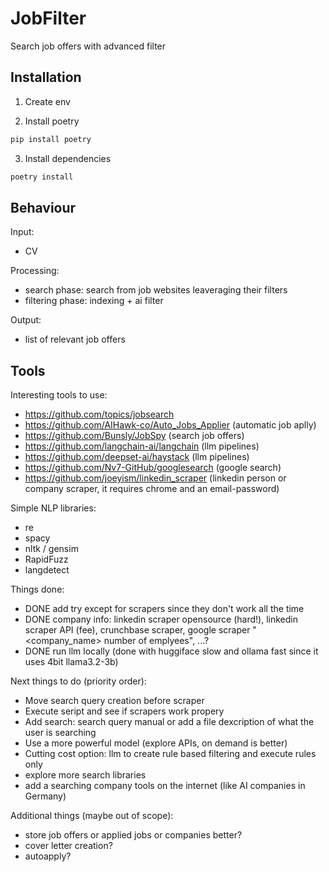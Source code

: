 # JobFilter
Search job offers with advanced filter

## Installation

1. Create env

2. Install poetry
```bash
pip install poetry
```

3. Install dependencies
```bash
poetry install
```

## Behaviour

Input:
- CV

Processing:
- search phase: search from job websites leaveraging their filters
- filtering phase: indexing + ai filter

Output:
- list of relevant job offers


<!-- Things to check in the job offer:
- english language
- no internship
- no startup / company size > 50
- no senior role (except for entry senior)
- check if it's truly fully remote -->

## Tools

Interesting tools to use:
- https://github.com/topics/jobsearch
- https://github.com/AIHawk-co/Auto_Jobs_Applier (automatic job aplly)
- https://github.com/Bunsly/JobSpy (search job offers)
- https://github.com/langchain-ai/langchain (llm pipelines)
- https://github.com/deepset-ai/haystack (llm pipelines)
- https://github.com/Nv7-GitHub/googlesearch (google search)
- https://github.com/joeyism/linkedin_scraper (linkedin person or company scraper, it requires chrome and an email-password)

Simple NLP libraries:
- re
- spacy
- nltk / gensim
- RapidFuzz
- langdetect

Things done:
- DONE add try except for scrapers since they don't work all the time
- DONE company info: linkedin scraper opensource (hard!), linkedin scraper API (fee), crunchbase scraper, google scraper "<company_name> number of emplyees", ...?
- DONE run llm locally (done with huggiface slow and ollama fast since it uses 4bit llama3.2-3b)

Next things to do (priority order):
- Move search query creation before scraper
- Execute seript and see if scrapers work propery
- Add search: search query manual or add a file dexcription of what the user is searching
- Use a more powerful model (explore APIs, on demand is better)
- Cutting cost option: llm to create rule based filtering and execute rules only
- explore more search libraries
- add a searching company tools on the internet (like AI companies in Germany)

Additional things (maybe out of scope):
- store job offers or applied jobs or companies better?
- cover letter creation?
- autoapply?

